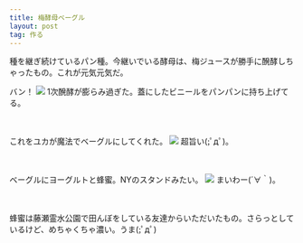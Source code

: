 ```yaml
---
title: 梅酵母ベーグル
layout: post
tag: 作る
---
```

種を継ぎ続けているパン種。今継いでいる酵母は、梅ジュースが勝手に醗酵しちゃったもの。これが元気元気だ。

バン！
![](https://c2.staticflickr.com/4/3873/14924908079_dbf9df0663.jpg)
1次醗酵が膨らみ過ぎた。蓋にしたビニールをパンパンに持ち上げてる。

　

これをユカが魔法でベーグルにしてくれた。
![](https://c2.staticflickr.com/4/3910/15112958655_929abb0a07.jpg)
超旨い(;ﾟдﾟ)。

　

ベーグルにヨーグルトと蜂蜜。NYのスタンドみたい。
![](https://c2.staticflickr.com/4/3839/15113728811_7780ddbcf5.jpg)
まいわー(´∀｀)。

　

蜂蜜は藤瀬霊水公園で田んぼをしている友達からいただいたもの。さらっとしているけど、めちゃくちゃ濃い。うま(;ﾟдﾟ)


